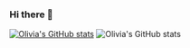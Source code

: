 ### Hi there 👋

<!--
**oliviat10/oliviat10** is a ✨ _special_ ✨ repository because its `README.md` (this file) appears on your GitHub profile.

Here are some ideas to get you started:

- 🔭 I’m currently working on ...
- 🌱 I’m currently learning ...
- 👯 I’m looking to collaborate on ...
- 🤔 I’m looking for help with ...
- 💬 Ask me about ...
- 📫 How to reach me: ...
- 😄 Pronouns: ...
- ⚡ Fun fact: ...
-->
[![Olivia's GitHub stats](https://github-readme-stats.vercel.app/api?username=oliviat10)](https://github.com/oliviat10/github-readme-stats)
![Olivia's GitHub stats](https://github-readme-stats.vercel.app/api?username=oliviat10&show_icons=true&theme=merko)


